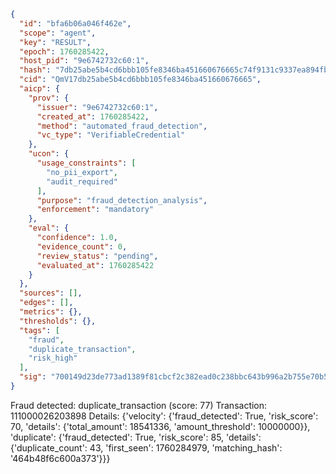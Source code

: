 ```json
{
  "id": "bfa6b06a046f462e",
  "scope": "agent",
  "key": "RESULT",
  "epoch": 1760285422,
  "host_pid": "9e6742732c60:1",
  "hash": "7db25abe5b4cd6bbb105fe8346ba451660676665c74f9131c9337ea894fbde5a",
  "cid": "QmV17db25abe5b4cd6bbb105fe8346ba451660676665",
  "aicp": {
    "prov": {
      "issuer": "9e6742732c60:1",
      "created_at": 1760285422,
      "method": "automated_fraud_detection",
      "vc_type": "VerifiableCredential"
    },
    "ucon": {
      "usage_constraints": [
        "no_pii_export",
        "audit_required"
      ],
      "purpose": "fraud_detection_analysis",
      "enforcement": "mandatory"
    },
    "eval": {
      "confidence": 1.0,
      "evidence_count": 0,
      "review_status": "pending",
      "evaluated_at": 1760285422
    }
  },
  "sources": [],
  "edges": [],
  "metrics": {},
  "thresholds": {},
  "tags": [
    "fraud",
    "duplicate_transaction",
    "risk_high"
  ],
  "sig": "700149d23de773ad1389f81cbcf2c382ead0c238bbc643b996a2b755e70b5cc1"
}
```

Fraud detected: duplicate_transaction (score: 77)
Transaction: 111000026203898
Details: {'velocity': {'fraud_detected': True, 'risk_score': 70, 'details': {'total_amount': 18541336, 'amount_threshold': 10000000}}, 'duplicate': {'fraud_detected': True, 'risk_score': 85, 'details': {'duplicate_count': 43, 'first_seen': 1760284979, 'matching_hash': '464b48f6c600a373'}}}